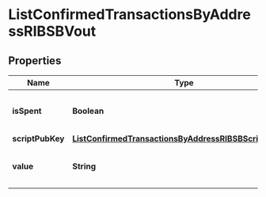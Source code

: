 

# ListConfirmedTransactionsByAddressRIBSBVout


## Properties

Name | Type | Description | Notes
------------ | ------------- | ------------- | -------------
**isSpent** | **Boolean** | Defines whether the output is spent or not. | 
**scriptPubKey** | [**ListConfirmedTransactionsByAddressRIBSBScriptPubKey**](ListConfirmedTransactionsByAddressRIBSBScriptPubKey.md) |  | 
**value** | **String** | Represents the sent/received amount. | 



